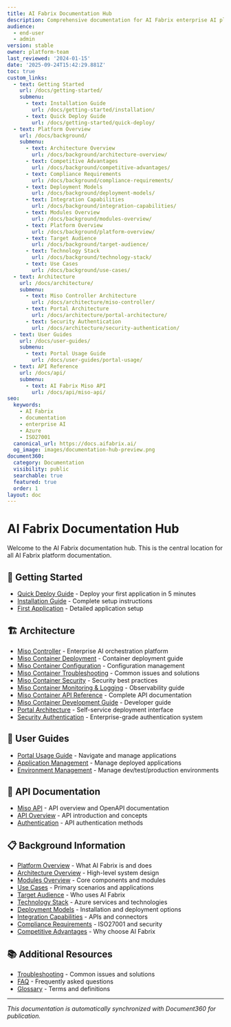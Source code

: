```yaml
---
title: AI Fabrix Documentation Hub
description: Comprehensive documentation for AI Fabrix enterprise AI platform with Azure-native ISO27k compliance
audience:
  - end-user
  - admin
version: stable
owner: platform-team
last_reviewed: '2024-01-15'
date: '2025-09-24T15:42:29.881Z'
toc: true
custom_links:
  - text: Getting Started
    url: /docs/getting-started/
    submenu:
      - text: Installation Guide
        url: /docs/getting-started/installation/
      - text: Quick Deploy Guide
        url: /docs/getting-started/quick-deploy/
  - text: Platform Overview
    url: /docs/background/
    submenu:
      - text: Architecture Overview
        url: /docs/background/architecture-overview/
      - text: Competitive Advantages
        url: /docs/background/competitive-advantages/
      - text: Compliance Requirements
        url: /docs/background/compliance-requirements/
      - text: Deployment Models
        url: /docs/background/deployment-models/
      - text: Integration Capabilities
        url: /docs/background/integration-capabilities/
      - text: Modules Overview
        url: /docs/background/modules-overview/
      - text: Platform Overview
        url: /docs/background/platform-overview/
      - text: Target Audience
        url: /docs/background/target-audience/
      - text: Technology Stack
        url: /docs/background/technology-stack/
      - text: Use Cases
        url: /docs/background/use-cases/
  - text: Architecture
    url: /docs/architecture/
    submenu:
      - text: Miso Controller Architecture
        url: /docs/architecture/miso-controller/
      - text: Portal Architecture
        url: /docs/architecture/portal-architecture/
      - text: Security Authentication
        url: /docs/architecture/security-authentication/
  - text: User Guides
    url: /docs/user-guides/
    submenu:
      - text: Portal Usage Guide
        url: /docs/user-guides/portal-usage/
  - text: API Reference
    url: /docs/api/
    submenu:
      - text: AI Fabrix Miso API
        url: /docs/api/miso-api/
seo:
  keywords:
    - AI Fabrix
    - documentation
    - enterprise AI
    - Azure
    - ISO27001
  canonical_url: https://docs.aifabrix.ai/
  og_image: images/documentation-hub-preview.png
document360:
  category: Documentation
  visibility: public
  searchable: true
  featured: true
  order: 1
layout: doc
---
```



# AI Fabrix Documentation Hub

Welcome to the AI Fabrix documentation hub. This is the central location for all AI Fabrix platform documentation.

## 🚀 Getting Started

- [Quick Deploy Guide](getting-started/quick-deploy.md) - Deploy your first application in 5 minutes
- [Installation Guide](getting-started/installation.md) - Complete setup instructions
- [First Application](getting-started/first-application.md) - Detailed application setup

## 🏗️ Architecture

- [Miso Controller](architecture/miso-controller.md) - Enterprise AI orchestration platform
- [Miso Container Deployment](architecture/miso-container-deployment.md) - Container deployment guide
- [Miso Container Configuration](architecture/miso-container-configuration.md) - Configuration management
- [Miso Container Troubleshooting](architecture/miso-container-troubleshooting.md) - Common issues and solutions
- [Miso Container Security](architecture/miso-container-security.md) - Security best practices
- [Miso Container Monitoring & Logging](architecture/miso-container-monitoring.md) - Observability guide
- [Miso Container API Reference](architecture/miso-container-api.md) - Complete API documentation
- [Miso Container Development Guide](architecture/miso-container-development.md) - Developer guide
- [Portal Architecture](architecture/portal-architecture.md) - Self-service deployment interface
- [Security Authentication](architecture/security-authentication.md) - Enterprise-grade authentication system

## 👥 User Guides

- [Portal Usage Guide](user-guides/portal-usage.md) - Navigate and manage applications
- [Application Management](user-guides/application-management.md) - Manage deployed applications
- [Environment Management](user-guides/environment-management.md) - Manage dev/test/production environments

## 📡 API Documentation

- [Miso API](api/miso-api.md) - API overview and OpenAPI documentation
- [API Overview](api/api-overview.md) - API introduction and concepts
- [Authentication](api/authentication.md) - API authentication methods

## 📋 Background Information

- [Platform Overview](background/platform-overview.md) - What AI Fabrix is and does
- [Architecture Overview](background/architecture-overview.md) - High-level system design
- [Modules Overview](background/modules-overview.md) - Core components and modules
- [Use Cases](background/use-cases.md) - Primary scenarios and applications
- [Target Audience](background/target-audience.md) - Who uses AI Fabrix
- [Technology Stack](background/technology-stack.md) - Azure services and technologies
- [Deployment Models](background/deployment-models.md) - Installation and deployment options
- [Integration Capabilities](background/integration-capabilities.md) - APIs and connectors
- [Compliance Requirements](background/compliance-requirements.md) - ISO27001 and security
- [Competitive Advantages](background/competitive-advantages.md) - Why choose AI Fabrix

## 📚 Additional Resources

- [Troubleshooting](troubleshooting.md) - Common issues and solutions
- [FAQ](faq.md) - Frequently asked questions
- [Glossary](glossary.md) - Terms and definitions

---

*This documentation is automatically synchronized with Document360 for publication.*